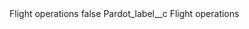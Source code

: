 <?xml version="1.0" encoding="UTF-8"?>
<CustomMetadata xmlns="http://soap.sforce.com/2006/04/metadata" xmlns:xsi="http://www.w3.org/2001/XMLSchema-instance" xmlns:xsd="http://www.w3.org/2001/XMLSchema">
    <label>Flight operations</label>
    <protected>false</protected>
    <values>
        <field>Pardot_label__c</field>
        <value xsi:type="xsd:string">Flight operations</value>
    </values>
</CustomMetadata>
